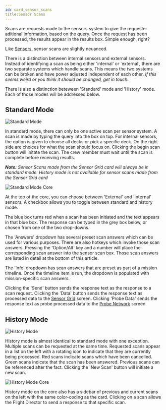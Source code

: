 ```yaml
---
id: card_sensor_scans
title:Sensor Scans
---
```


Scans are requests made to the sensors system to give the requester aditional
information, based on the query. Once the request has been processed, the
results appear in the results box. Simple enough, right?

Like [Sensors](/docs/card_sensors), sensor scans are slightly neuanced.

There is a distinction between internal sensors and external sensors. Instead of
identifying a scan as being either 'internal' or 'external', there are two
separate systems which handle scans. This means the two systems can be broken
and have power adjusted independent of each other. _If this seems weird or you
think it should be changed, get in touch._

There is also a distinction beteween 'Standard' mode and 'History' mode. Each of
those modes will be addressed below.

## Standard Mode

![Standard Mode](/docs/card_sensor_scans2.jpg)

In standard mode, there can only be one active scan per sensor system. A scan is
made by typing the query into the box on top. For internal sensors, the option
is given to choose all decks or pick a specific deck. On the right side are
choices for what the scan should focus on. Clicking the begin scan button will
initate the scan. The crew member must wait until the scan is complete before
receiving results.

_**Note:** Sensor Scans made from the Sensor Grid card will always be in
standard mode. History mode is not available for sensor scans made from the
Sensor Grid card_

![Standard Mode Core](/docs/core_sensor_scans2.jpg)

At the top of the core, you can choose between 'External' and 'Internal'
sensors. A checkbox allows you to toggle between standard and history mode.

The blue box turns red when a scan has been initiated and the text appears in
that blue box. The response can be typed in the grey box below, or chosen from
one of the two drop-downs.

The 'Answers' dropdown has several preset scan answers which can be used for
various purposes. There are also hotkeys which invoke those scan answers.
Pressing the 'Option/Alt' key and a number will place the corresponding scan
answer into the sensor scan box. Those scan answers are listed in detail at the
bottom of this article.

The 'Info' dropdown has scan answers that are preset as part of a mission
timeline. Once the timeline item is run, the dropdown is populated with
mission-specific scan answers.

Clicking the 'Send' button sends the response text as the response to a scan
request. Clicking the 'Data' button sends the response text as processed data to
the [Sensor Grid](/docs/card_sensors) screen. Clicking 'Probe Data' sends the
response text as probe processed data to the
[Probe Network](/docs/card_probe_network) screen.

## History Mode

![History Mode](/docs/card_sensor_scans1.jpg)

History mode is almost identical to standard mode with one exception. Multiple
scans can be requested at the same time. Requested scans appear in a list on the
left with a rotating icon to indicate that they are currently being processed.
Red scans indicate scans which have been cancelled. Green scans indicate that
the scan has been answered. Previous scans can be referenced after the fact.
Clicking the 'New Scan' button will initiate a new scan.

![History Mode Core](/docs/core_sensor_scans_1.jpg)

History mode on the core also has a sidebar of previous and current scans on the
left with the same color-coding as the card. Clicking on a scan allows the
Flight Director to send a response to that specific scan.

